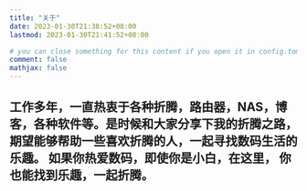 ```yaml
---
title: "关于"
date: 2023-01-30T21:38:52+08:00
lastmod: 2023-01-30T21:41:52+08:00

# you can close something for this content if you open it in config.toml.
comment: false
mathjax: false
---
```


工作多年，一直热衷于各种折腾，路由器，NAS，博客，各种软件等。是时候和大家分享下我的折腾之路，期望能够帮助一些喜欢折腾的人，一起寻找数码生活的乐趣。 如果你热爱数码，即使你是小白，在这里， 你也能找到乐趣，一起折腾。
---
